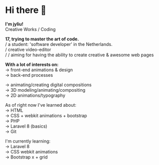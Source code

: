 # Hi there 👋

**I'm jyliu!** <br>
Creative Works / Coding <br>

**17, trying to master the art of code. <br>**
/ a student: 'software developer' in the Netherlands. <br>
/ creative video-editor <br>
/ / aiming for having the ability to create creative & awesome web pages


**With a lot of interests on:**<br>
-> front-end animations & design<br>
-> back-end processes<br>

-> animating/creating digital compositions<br>
-> 3D modeling/animating/compositing<br>
-> 2D animations/typography<br>

As of right now I've learned about:<br>
-> HTML<br>
-> CSS + webkit animations + bootstrap<br>
-> PHP<br>
-> Laravel 8 (basics)<br>
-> Git<br>

I'm currently learning:<br>
-> Laravel 8<br>
-> CSS webkit animations<br>
-> Bootstrap x + grid<br>

<!--
**jyliuuu/jyliuuu** is a ✨ _special_ ✨ repository because its `README.md` (this file) appears on your GitHub profile.

Here are some ideas to get you started:

- 🔭 I’m currently working on ...
- 🌱 I’m currently learning ...
- 👯 I’m looking to collaborate on ...
- 🤔 I’m looking for help with ...
- 💬 Ask me about ...
- 📫 How to reach me: ...
- 😄 Pronouns: ...
- ⚡ Fun fact: ...
-->

